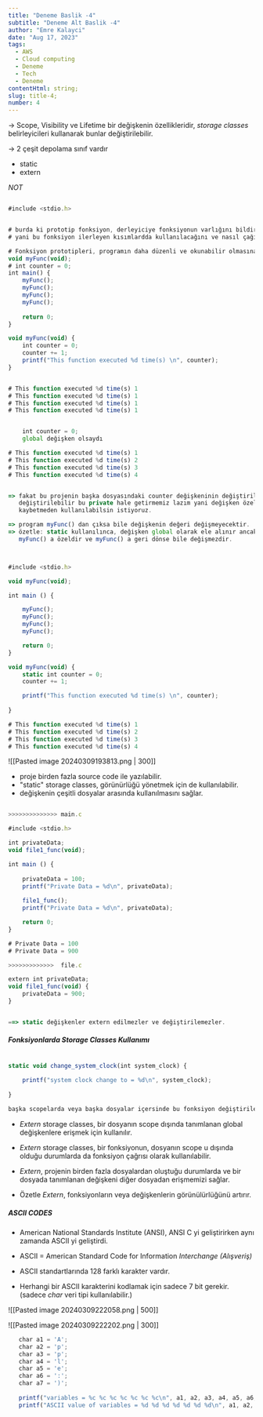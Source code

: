 ```yaml
---
title: "Deneme Baslik -4"
subtitle: "Deneme Alt Baslik -4"
author: "Emre Kalayci"
date: "Aug 17, 2023"
tags:
  - AWS
  - Cloud computing
  - Deneme
  - Tech
  - Deneme
contentHtml: string;
slug: title-4;
number: 4
---
```

-> Scope, Visibility ve Lifetime bir değişkenin özellikleridir, *storage classes* belirleyicileri kullanarak bunlar değiştirilebilir.

-> 2 çeşit depolama sınıf vardır

* static
* extern


*NOT*

```javascript

#include <stdio.h>


# burda ki prototip fonksiyon, derleyiciye fonksiyonun varlığını bildirir,
# yani bu fonksiyon ilerleyen kısımlardda kullanılacağını ve nasıl çağırılması gerektiğini söyler.

# Fonksiyon prototipleri, programın daha düzenli ve okunabilir olmasına yardımcı olur ve fonksiyonların doğru kullanılmasını sağlar.
void myFunc(void);
# int counter = 0;
int main() { 
    myFunc();
    myFunc();
    myFunc();
    myFunc();
    
    return 0;
}

void myFunc(void) {
	int counter = 0;
    counter += 1;    
    printf("This function executed %d time(s) \n", counter);    
}


# This function executed %d time(s) 1
# This function executed %d time(s) 1
# This function executed %d time(s) 1
# This function executed %d time(s) 1


	int counter = 0; 
	global değişken olsaydı

# This function executed %d time(s) 1
# This function executed %d time(s) 2
# This function executed %d time(s) 3
# This function executed %d time(s) 4
```

```javascript

=> fakat bu projenin başka dosyasındaki counter değişkeninin değiştirilmesiyle
   değiştirilebilir bu private hale getirmemiz lazım yani değişken özelliğini 
   kaybetmeden kullanılabilsin istiyoruz.

=> program myFunc() dan çıksa bile değişkenin değeri değişmeyecektir.
=> özetle: static kullanılınca, değişken global olarak ele alınır ancak
   myFunc() a özeldir ve myFunc() a geri dönse bile değişmezdir.



#include <stdio.h>

void myFunc(void);

int main () {

	myFunc();
	myFunc();
	myFunc();
	myFunc();

	return 0;
}

void myFunc(void) {
	static int counter = 0;
	counter += 1;

	printf("This function executed %d time(s) \n", counter);
	
}

# This function executed %d time(s) 1
# This function executed %d time(s) 2
# This function executed %d time(s) 3
# This function executed %d time(s) 4

```
	
	
![[Pasted image 20240309193813.png | 300]]

* proje birden fazla source code ile yazılabilir.
* "static" storage classes, görünürlüğü yönetmek için de kullanılabilir.
* değişkenin çeşitli dosyalar arasında kullanılmasını sağlar.


```javascript

>>>>>>>>>>>>>> main.c 

#include <stdio.h>

int privateData;
void file1_func(void);

int main () {
    
    privateData = 100;
    printf("Private Data = %d\n", privateData);
    
    file1_func();
    printf("Private Data = %d\n", privateData);

    return 0;
}

# Private Data = 100
# Private Data = 900

>>>>>>>>>>>>>  file.c

extern int privateData;
void file1_func(void) {
    privateData = 900;
}


==> static değişkenler extern edilmezler ve değiştirilemezler.
```

##### Fonksiyonlarda Storage Classes Kullanımı

```javascript

static void change_system_clock(int system_clock) {
    
    printf("system clock change to = %d\n", system_clock);
    
}

başka scopelarda veya başka dosyalar içersinde bu fonksiyon değiştirilemez.
```


* *Extern* storage classes, bir dosyanın scope dışında tanımlanan global değişkenlere erişmek için kullanılır.
* *Extern* storage classes, bir fonksiyonun, dosyanın scope u dışında olduğu durumlarda da fonksiyon çağrısı olarak kullanılabilir.

* *Extern*, projenin birden fazla dosyalardan oluştuğu durumlarda ve bir dosyada tanımlanan değişkeni diğer dosyadan erişmemizi sağlar.
* Özetle *Extern*, fonksiyonların veya değişkenlerin görünülürlüğünü artırır.




##### ASCII CODES

* American National Standards Institute (ANSI), ANSI C yi geliştirirken aynı zamanda ASCII yi geliştirdi.
* ASCII = American Standard Code for Information *Interchange (Alışveriş)*

* ASCII standartlarında 128 farklı karakter vardır.
* Herhangi bir ASCII karakterini kodlamak için sadece 7 bit gerekir. (sadece *char* veri tipi kullanılabilir.)


![[Pasted image 20240309222058.png | 500]]

![[Pasted image 20240309222202.png | 300]]


```javascript
   char a1 = 'A';
   char a2 = 'p';
   char a3 = 'p';
   char a4 = 'l';
   char a5 = 'e';
   char a6 = ':';
   char a7 = ')';
   
   printf("variables = %c %c %c %c %c %c %c\n", a1, a2, a3, a4, a5, a6, a7);
   printf("ASCII value of variables = %d %d %d %d %d %d %d\n", a1, a2, a3, a4, a5, a6, a7);
```